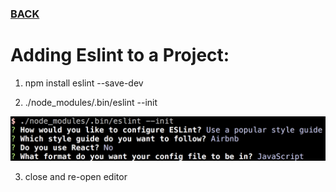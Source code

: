### [BACK](readme.md)

# Adding Eslint to a Project:

1. npm install eslint --save-dev

2. ./node_modules/.bin/eslint --init

![Configuring Eslint Install](eslint.png "Eslint Configuration")

3. close and re-open editor
